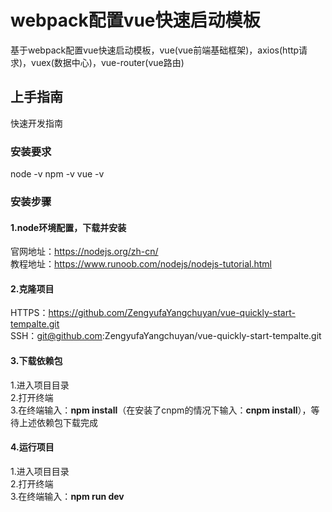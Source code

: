 # webpack配置vue快速启动模板
基于webpack配置vue快速启动模板，vue(vue前端基础框架)，axios(http请求)，vuex(数据中心)，vue-router(vue路由)
## 上手指南
快速开发指南
### 安装要求
node -v
npm -v
vue -v
### 安装步骤
#### 1.node环境配置，下载并安装
官网地址：https://nodejs.org/zh-cn/<br>
教程地址：https://www.runoob.com/nodejs/nodejs-tutorial.html<br>
#### 2.克隆项目
HTTPS：https://github.com/ZengyufaYangchuyan/vue-quickly-start-tempalte.git<br>
SSH：git@github.com:ZengyufaYangchuyan/vue-quickly-start-tempalte.git<br>
#### 3.下载依赖包
1.进入项目目录<br>
2.打开终端<br>
3.在终端输入：<b>npm install</b>（在安装了cnpm的情况下输入：<b>cnpm install</b>），等待上述依赖包下载完成<br>
#### 4.运行项目
1.进入项目目录<br>
2.打开终端<br>
3.在终端输入：<b>npm run dev</b>
